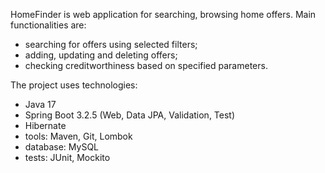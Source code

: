 HomeFinder is web application for searching, browsing home offers. Main functionalities are:
- searching for offers using selected filters; 
- adding, updating and deleting offers;
- checking creditworthiness based on specified parameters.
 
The project uses technologies: 
- Java 17
- Spring Boot 3.2.5 (Web, Data JPA, Validation, Test)
- Hibernate 
- tools: Maven, Git, Lombok 
- database: MySQL 
- tests: JUnit, Mockito 

